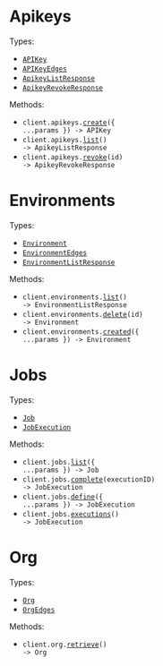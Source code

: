 # Apikeys

Types:

- <code><a href="./src/resources/apikeys.ts">APIKey</a></code>
- <code><a href="./src/resources/apikeys.ts">APIKeyEdges</a></code>
- <code><a href="./src/resources/apikeys.ts">ApikeyListResponse</a></code>
- <code><a href="./src/resources/apikeys.ts">ApikeyRevokeResponse</a></code>

Methods:

- <code title="post /apikeys">client.apikeys.<a href="./src/resources/apikeys.ts">create</a>({ ...params }) -> APIKey</code>
- <code title="get /apikeys">client.apikeys.<a href="./src/resources/apikeys.ts">list</a>() -> ApikeyListResponse</code>
- <code title="delete /apikeys/revoke/{id}">client.apikeys.<a href="./src/resources/apikeys.ts">revoke</a>(id) -> ApikeyRevokeResponse</code>

# Environments

Types:

- <code><a href="./src/resources/environments.ts">Environment</a></code>
- <code><a href="./src/resources/environments.ts">EnvironmentEdges</a></code>
- <code><a href="./src/resources/environments.ts">EnvironmentListResponse</a></code>

Methods:

- <code title="get /org/environments">client.environments.<a href="./src/resources/environments.ts">list</a>() -> EnvironmentListResponse</code>
- <code title="delete /org/environments/{id}">client.environments.<a href="./src/resources/environments.ts">delete</a>(id) -> Environment</code>
- <code title="post /org/environments">client.environments.<a href="./src/resources/environments.ts">created</a>({ ...params }) -> Environment</code>

# Jobs

Types:

- <code><a href="./src/resources/jobs.ts">Job</a></code>
- <code><a href="./src/resources/jobs.ts">JobExecution</a></code>

Methods:

- <code title="get /jobs">client.jobs.<a href="./src/resources/jobs.ts">list</a>({ ...params }) -> Job</code>
- <code title="post /jobs/executions/complete/{executionId}">client.jobs.<a href="./src/resources/jobs.ts">complete</a>(executionID) -> JobExecution</code>
- <code title="post /jobs/definition">client.jobs.<a href="./src/resources/jobs.ts">define</a>({ ...params }) -> JobExecution</code>
- <code title="get /jobs/executions">client.jobs.<a href="./src/resources/jobs.ts">executions</a>() -> JobExecution</code>

# Org

Types:

- <code><a href="./src/resources/org.ts">Org</a></code>
- <code><a href="./src/resources/org.ts">OrgEdges</a></code>

Methods:

- <code title="get /org">client.org.<a href="./src/resources/org.ts">retrieve</a>() -> Org</code>
